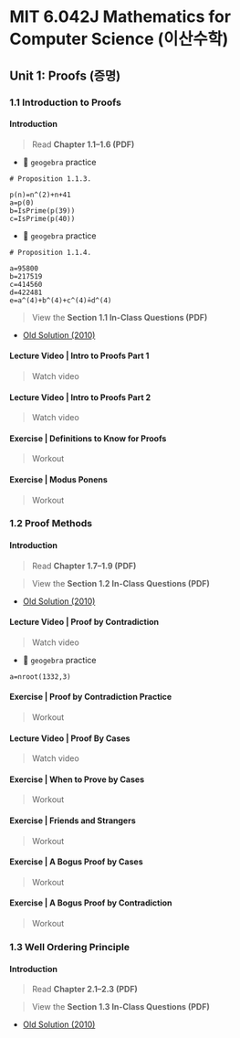 # MIT 6.042J Mathematics for Computer Science (이산수학)

## Unit 1: Proofs (증명)

### 1.1 Introduction to Proofs

#### Introduction
> Read **Chapter 1.1–1.6 (PDF)**

- 🎯 `geogebra` practice
```
# Proposition 1.1.3.

p(n)=n^(2)+n+41
a=p(0)
b=IsPrime(p(39))
c=IsPrime(p(40))
```
- 🎯 `geogebra` practice
```
# Proposition 1.1.4.

a=95800
b=217519
c=414560
d=422481
e=a^(4)+b^(4)+c^(4)≟d^(4)
```
> View the **Section 1.1 In-Class Questions (PDF)**
- [Old Solution (2010)](https://dspace.mit.edu/bitstream/handle/1721.1/104426/6-042j-spring-2010/contents/lecture-notes/MIT6_042JS10_lec01_sol.pdf) 

#### Lecture Video | Intro to Proofs Part 1
> Watch video

#### Lecture Video | Intro to Proofs Part 2
> Watch video

#### Exercise | Definitions to Know for Proofs
> Workout

#### Exercise | Modus Ponens
> Workout






### 1.2 Proof Methods 

#### Introduction
> Read **Chapter 1.7–1.9 (PDF)**

> View the **Section 1.2 In-Class Questions (PDF)**
- [Old Solution (2010)](https://dspace.mit.edu/bitstream/handle/1721.1/104426/6-042j-spring-2010/contents/lecture-notes/MIT6_042JS10_lec02_sol.pdf)

#### Lecture Video | Proof by Contradiction
> Watch video

- 🎯 `geogebra` practice
```
a=nroot(1332,3)
```

#### Exercise | Proof by Contradiction Practice
> Workout

#### Lecture Video | Proof By Cases
> Watch video

#### Exercise | When to Prove by Cases
> Workout

#### Exercise | Friends and Strangers
> Workout

#### Exercise | A Bogus Proof by Cases
> Workout

#### Exercise | A Bogus Proof by Contradiction
> Workout




### 1.3 Well Ordering Principle

#### Introduction
> Read **Chapter 2.1–2.3 (PDF)**

> View the **Section 1.3 In-Class Questions (PDF)**

- [Old Solution (2010)](https://dspace.mit.edu/bitstream/handle/1721.1/104426/6-042j-spring-2010/contents/lecture-notes/MIT6_042JS10_lec03_sol.pdf)








